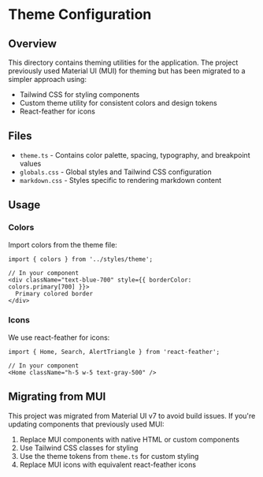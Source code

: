 # Theme Configuration

## Overview

This directory contains theming utilities for the application. The project previously used Material UI (MUI) for theming but has been migrated to a simpler approach using:

- Tailwind CSS for styling components
- Custom theme utility for consistent colors and design tokens
- React-feather for icons

## Files

- `theme.ts` - Contains color palette, spacing, typography, and breakpoint values
- `globals.css` - Global styles and Tailwind CSS configuration
- `markdown.css` - Styles specific to rendering markdown content

## Usage

### Colors

Import colors from the theme file:

```tsx
import { colors } from '../styles/theme';

// In your component
<div className="text-blue-700" style={{ borderColor: colors.primary[700] }}>
  Primary colored border
</div>
```

### Icons

We use react-feather for icons:

```tsx
import { Home, Search, AlertTriangle } from 'react-feather';

// In your component
<Home className="h-5 w-5 text-gray-500" />
```

## Migrating from MUI

This project was migrated from Material UI v7 to avoid build issues. If you're updating components that previously used MUI:

1. Replace MUI components with native HTML or custom components
2. Use Tailwind CSS classes for styling
3. Use the theme tokens from `theme.ts` for custom styling
4. Replace MUI icons with equivalent react-feather icons 